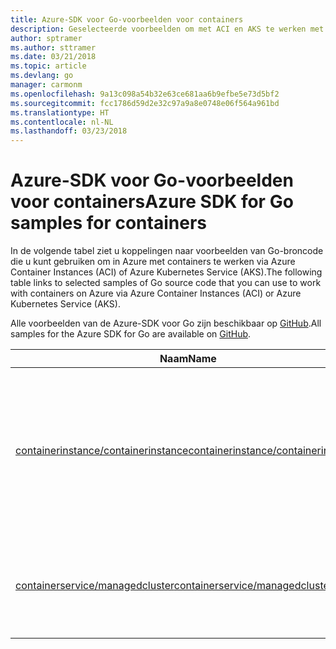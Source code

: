 ```yaml
---
title: Azure-SDK voor Go-voorbeelden voor containers
description: Geselecteerde voorbeelden om met ACI en AKS te werken met behulp van de Azure-SDK voor Go.
author: sptramer
ms.author: sttramer
ms.date: 03/21/2018
ms.topic: article
ms.devlang: go
manager: carmonm
ms.openlocfilehash: 9a13c098a54b32e63ce681aa6b9efbe5e73d5bf2
ms.sourcegitcommit: fcc1786d59d2e32c97a9a8e0748e06f564a961bd
ms.translationtype: HT
ms.contentlocale: nl-NL
ms.lasthandoff: 03/23/2018
---
```

# <a name="azure-sdk-for-go-samples-for-containers"></a><span data-ttu-id="3b268-103">Azure-SDK voor Go-voorbeelden voor containers</span><span class="sxs-lookup"><span data-stu-id="3b268-103">Azure SDK for Go samples for containers</span></span>

<span data-ttu-id="3b268-104">In de volgende tabel ziet u koppelingen naar voorbeelden van Go-broncode die u kunt gebruiken om in Azure met containers te werken via Azure Container Instances (ACI) of Azure Kubernetes Service (AKS).</span><span class="sxs-lookup"><span data-stu-id="3b268-104">The following table links to selected samples of Go source code that you can use to work with containers on Azure via Azure Container Instances (ACI) or Azure Kubernetes Service (AKS).</span></span> 

<span data-ttu-id="3b268-105">Alle voorbeelden van de Azure-SDK voor Go zijn beschikbaar op [GitHub](https://github.com/Azure-Samples/azure-sdk-for-go-samples).</span><span class="sxs-lookup"><span data-stu-id="3b268-105">All samples for the Azure SDK for Go are available on [GitHub](https://github.com/Azure-Samples/azure-sdk-for-go-samples).</span></span>

| <span data-ttu-id="3b268-106">Naam</span><span class="sxs-lookup"><span data-stu-id="3b268-106">Name</span></span> | <span data-ttu-id="3b268-107">Beschrijving</span><span class="sxs-lookup"><span data-stu-id="3b268-107">Description</span></span> |
|------|-------------|
| [<span data-ttu-id="3b268-108">containerinstance/containerinstance</span><span class="sxs-lookup"><span data-stu-id="3b268-108">containerinstance/containerinstance</span></span>](https://github.com/Azure-Samples/azure-sdk-for-go-samples/blob/master/containerinstance/containerinstance.go) | <span data-ttu-id="3b268-109">Hiermee kunt u met containergroepen werken in Azure Container Instances.</span><span class="sxs-lookup"><span data-stu-id="3b268-109">Work with container groups in Azure Container Instances.</span></span> <span data-ttu-id="3b268-110">U kunt containers in een ACI-groep maken en bewerken.</span><span class="sxs-lookup"><span data-stu-id="3b268-110">Create and modify containers in an ACI group.</span></span> |
| [<span data-ttu-id="3b268-111">containerservice/managedcluster</span><span class="sxs-lookup"><span data-stu-id="3b268-111">containerservice/managedcluster</span></span>](https://github.com/Azure-Samples/azure-sdk-for-go-samples/blob/master/containerservice/managedcluster.go) | <span data-ttu-id="3b268-112">Hiermee kunt u Azure Kubernetes Service-clients (AKS-clients) maken, verwijderen en inspecteren.</span><span class="sxs-lookup"><span data-stu-id="3b268-112">Create, delete, and inspect Azure Kubernetes Service (AKS) clients.</span></span> |
